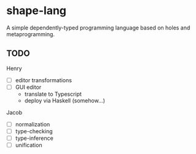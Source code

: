 # shape-lang

A simple dependently-typed programming language based on holes and
metaprogramming.

## TODO

Henry

- [ ] editor transformations
- [ ] GUI editor
  - translate to Typescript
  - deploy via Haskell (somehow...)

Jacob

- [ ] normalization
- [ ] type-checking
- [ ] type-inference
- [ ] unification
